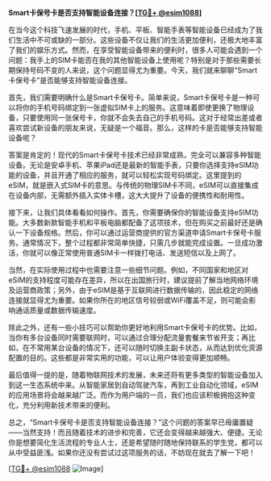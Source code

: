 **Smart卡保号卡是否支持智能设备连接？[[TG💪+ @esim1088](https://t.me/s/esim1088)]**

在当今这个科技飞速发展的时代，手机、平板、智能手表等智能设备已经成为了我们生活中不可或缺的一部分。这些设备不仅让我们的生活更加便利，还极大地丰富了我们的娱乐方式。然而，在享受智能设备带来的便利时，很多人可能会遇到一个问题：我手上的SIM卡能否在我的其他智能设备上使用呢？特别是对于那些需要长期保持号码不变的人来说，这个问题显得尤为重要。今天，我们就来聊聊“Smart卡保号卡”是否能够支持智能设备连接。

首先，我们需要明确什么是Smart卡保号卡。简单来说，Smart卡保号卡是一种可以将你的手机号码绑定到一张虚拟SIM卡上的服务。这意味着即使更换了物理设备，只要使用同一张保号卡，你就不会失去自己的手机号码。这对于经常出差或者喜欢尝试新设备的朋友来说，无疑是一个福音。那么，这样的卡是否能够支持智能设备呢？

答案是肯定的！现代的Smart卡保号卡技术已经非常成熟，完全可以兼容多种智能设备。无论是安卓手机、苹果iPad还是最新的智能手表，只要你选择支持eSIM功能的设备，并且开通了相应的服务，就可以轻松实现号码绑定。这里提到的eSIM，就是嵌入式SIM卡的意思。与传统的物理SIM卡不同，eSIM可以直接集成在设备内部，无需额外插入实体卡槽，这大大提升了设备的便携性和耐用性。

接下来，让我们具体看看如何操作。首先，你需要确保你的智能设备支持eSIM功能。大多数新款智能手机和平板电脑都配备了这项技术，但在购买之前最好还是确认一下设备规格。然后，你可以通过运营商提供的官方渠道申请Smart卡保号卡服务。通常情况下，整个过程都非常简单快捷，只需几步就能完成设置。一旦成功激活，你就可以像正常使用普通SIM卡一样拨打电话、发送短信以及上网了。

当然，在实际使用过程中也需要注意一些细节问题。例如，不同国家和地区对eSIM的支持程度可能存在差异，所以在出国旅行时，建议提前了解当地网络环境及运营商政策；另外，由于eSIM是基于互联网进行数据传输的，因此稳定的网络连接就显得尤为重要。如果你所在的地区信号较弱或WiFi覆盖不足，则可能会影响通话质量或数据传输速度。

除此之外，还有一些小技巧可以帮助你更好地利用Smart卡保号卡的优势。比如，当你有多台设备同时需要联网时，可以通过合理分配流量套餐来节省开支；再比如，在不常用某台设备的情况下，还可以随时切换主副卡状态，从而达到优化资源配置的目的。这些都是非常实用的功能，可以让用户体验变得更加顺畅。

最后值得一提的是，随着物联网技术的发展，未来还将有更多类型的智能设备加入到这一生态系统中来。从智能家居到自动驾驶汽车，再到工业自动化领域，eSIM的应用场景将会越来越广泛。而作为用户端的一员，我们也应该积极拥抱这种变化，充分利用新技术带来的便利。

总之，“Smart卡保号卡是否支持智能设备连接？”这个问题的答案早已毋庸置疑——当然支持！而且随着技术的进步和完善，它还会变得越来越强大、便捷。无论你是想要简化生活流程的专业人士，还是希望随时随地保持联系的学生党，都可以从中受益匪浅。如果你还没有尝试过这项服务的话，不妨现在就去了解一下吧！

[[TG💪+ @esim1088](https://t.me/s/esim1088) ![Image](https://i.postimg.cc/4NQfJmqS/Snipaste-2025-05-13-00-14-12.png)]